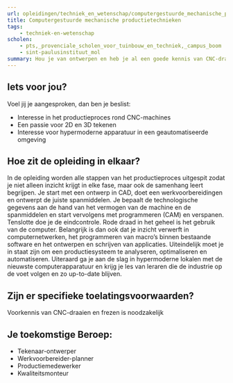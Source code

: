 ```yaml
---
url: opleidingen/techniek_en_wetenschap/computergestuurde_mechanische_productietechnieken.html
title: Computergestuurde mechanische productietechnieken
tags:
    - techniek-en-wetenschap
scholen:
    - pts,_provenciale_scholen_voor_tuinbouw_en_techniek,_campus_boom
    - sint-paulusinstituut_mol
summary: Hou je van ontwerpen en heb je al een goede kennis van CNC-draaien en frezen? Dan wil je misschien nog net dat stapje hoger gaan en je specialiseren in het volledige productieproces van ontwerp tot eindproduct.
---
```


## Iets voor jou?

Voel jij je aangesproken, dan ben je beslist:

* Interesse in het productieproces rond CNC-machines
* Een passie voor 2D en 3D tekenen
* Interesse voor hypermoderne apparatuur in een geautomatiseerde omgeving

## Hoe zit de opleiding in elkaar?

In de opleiding worden alle stappen van het productieproces uitgespit zodat je niet alleen inzicht krijgt in elke fase, maar ook de samenhang leert begrijpen. Je start met een ontwerp in CAD, doet een werkvoorbereidingen en ontwerpt de juiste spanmiddelen. Je bepaalt de technologische gegevens aan de hand van het vermogen van de machine en de spanmiddelen en start vervolgens met programmeren (CAM) en verspanen. Tenslotte doe je de eindcontrole. Rode draad in het geheel is het gebruik van de computer. Belangrijk is dan ook dat je inzicht verwerft in computernetwerken, het programmeren van macro’s binnen bestaande software en het ontwerpen en schrijven van applicaties. Uiteindelijk moet je in staat zijn om een productiesysteem te analyseren, optimaliseren en automatiseren. Uiteraard ga je aan de slag in hypermoderne lokalen met de nieuwste computerapparatuur en krijg je les van leraren die de industrie op de voet volgen en zo up-to-date blijven.

## Zijn er specifieke toelatingsvoorwaarden?

Voorkennis van CNC-draaien en frezen is noodzakelijk

## Je toekomstige Beroep:

* Tekenaar-ontwerper
* Werkvoorbereider-planner
* Productiemedewerker
* Kwaliteitsmonteur